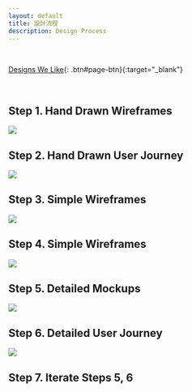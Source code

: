 ```yaml
---
layout: default
title: 設計流程
description: Design Process
---
```


<a name="en"></a>

<br>

[Designs We Like](https://docs.google.com/spreadsheets/d/1JFrMD5X5O_09hYCWGpeODBHy0OnA1UkQUuejtB0m54w/edit?usp=sharing){: .btn#page-btn}{:target="_blank"}

<br>

## Step 1. Hand Drawn Wireframes

<img src='https://lh3.googleusercontent.com/fv-GwConS8PyqsA73tXVldtTXrpsaP_4I8_Ns9Pu1w_kehU8vvEoPvb05UKaNoifguydwKq_jeLjM0OoYZhGRmGOpiy4KI8VN0AVoQXnFOIosZAbrIIo111NQyI3Hx7ttdHBxENUiQ=w500' />

## Step 2. Hand Drawn User Journey

<img src='https://lh3.googleusercontent.com/wIokz5S5r_nOI9IxL1y290nAUva13uC_32G9UORI8qDd5j2BSeNs2-vrro0n0OLLpLe0SA0PfdDMhNeTYl_uj3GGLUziBIZ6Nj36d5sOBu15-7jS_x5XMUCkmAgC4kC_XVWQdTPeAw=w300' />

## Step 3. Simple Wireframes

<img src='https://lh3.googleusercontent.com/lqRDniwxoiSr0270iqZ49Tg0GQCYwMFV4x58Us8xlNc37dkNlUdvw56aSFT33au6zPlNdzQxFKagHogcN4R9r1l24LwP7gm_8yvkSc-zo8vLK7kPq3iqcOI9ZtEB546IDEVKtqhaWA=w646' />

## Step 4. Simple Wireframes

<img src='https://lh3.googleusercontent.com/7oIQnY2bFmEg2e4LW2_yfrqkZEHtDhM_2T45b21dznY4iZnGRizaE8W5cz_QFAac2notDAe9wYMFYcFv98SBjslPPLyos5ksjukBJgkTcvGDOkeAUqOYrlI-DS1sc19QrX-pH9XZnQ=w400' />


## Step 5. Detailed Mockups

<img src='https://lh3.googleusercontent.com/tS6gNIMf9lEGRtDKOoCsGN6j0HW8FR0WzuJtd8TprtW2KsBUY7bQIGAOMPJ0KdB0M-keo98lrt6a6nDX71NWvt2vu3YNWNMEehHmdLQCg6rlFnHlV-EwGG5MZWcmgu1SFGQhBlSssA=w800' />

## Step 6. Detailed User Journey

<img src='https://lh3.googleusercontent.com/8erfIs8h5rNc-Kk9h1CV4G9yanbaHKRcJCFqWZoh_3vl3PX5dI_T2jvHedm4GOhAjHUKfs1ftPPi8HqFD6kVmOubMZgImia6B9k4RSIk1CK--Q0e5NUcI7pgBcchRm6LM0o5Orf0PQ=w500' />


## Step 7. Iterate Steps 5, 6

